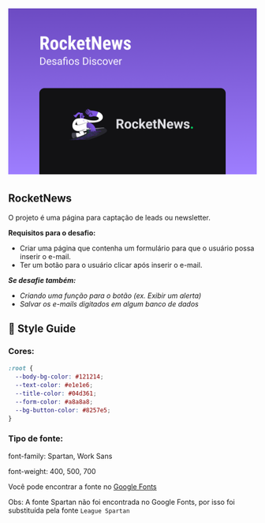 <h1 align="center">
  <img alt="RocketNews" title="RocketNews" src="./assets/images/capa.png" />
</h1>

## RocketNews

O projeto é uma página para captação de leads ou newsletter.

**Requisitos para o desafio:**

- Criar uma página que contenha um formulário para que o usuário possa inserir o e-mail.
- Ter um botão para o usuário clicar após inserir o e-mail.

**_Se desafie também:_**

- _Criando uma função para o botão (ex. Exibir um alerta)_
- _Salvar os e-mails digitados em algum banco de dados_

## 🎨 Style Guide

### **Cores:**

```css
:root {
  --body-bg-color: #121214;
  --text-color: #e1e1e6;
  --title-color: #04d361;
  --form-color: #a8a8a8;
  --bg-button-color: #8257e5;
}
```

### **Tipo de fonte:**

font-family: Spartan, Work Sans

font-weight: 400, 500, 700

Você pode encontrar a fonte no [Google Fonts](https://fonts.google.com/)

Obs: A fonte Spartan não foi encontrada no Google Fonts, por isso foi substituída pela fonte `League Spartan`
